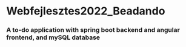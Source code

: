 # Webfejlesztes2022_Beadando

### A to-do application with spring boot backend and angular frontend, and mySQL database